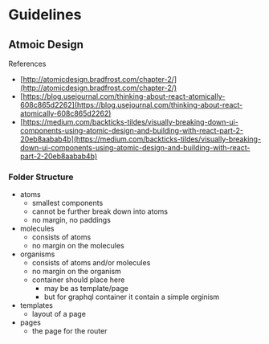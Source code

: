 # Guidelines

## Atmoic Design

References

- [http://atomicdesign.bradfrost.com/chapter-2/](http://atomicdesign.bradfrost.com/chapter-2/)
- [https://blog.usejournal.com/thinking-about-react-atomically-608c865d2262](https://blog.usejournal.com/thinking-about-react-atomically-608c865d2262)
- [https://medium.com/backticks-tildes/visually-breaking-down-ui-components-using-atomic-design-and-building-with-react-part-2-20eb8aabab4b](https://medium.com/backticks-tildes/visually-breaking-down-ui-components-using-atomic-design-and-building-with-react-part-2-20eb8aabab4b)

### Folder Structure

- atoms
  - smallest components
  - cannot be further break down into atoms
  - no margin, no paddings
- molecules
  - consists of atoms
  - no margin on the molecules
- organisms
  - consists of atoms and/or molecules
  - no margin on the organism
  - container should place here
    - may be as template/page
    - but for graphql container it contain a simple orginism
- templates
  - layout of a page
- pages
  - the page for the router
